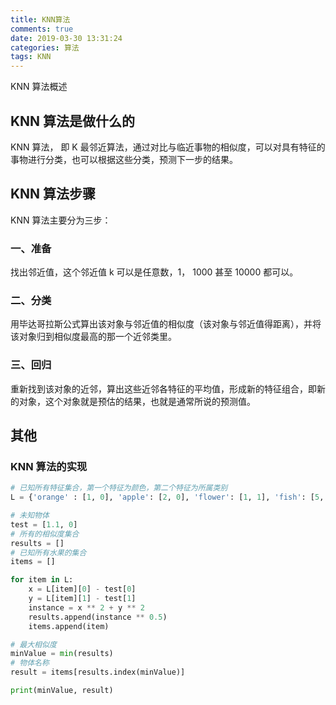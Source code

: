 ```yaml
---
title: KNN算法
comments: true
date: 2019-03-30 13:31:24
categories: 算法
tags: KNN
---
```


KNN 算法概述

<!--more-->

## KNN 算法是做什么的

KNN 算法， 即 K 最邻近算法，通过对比与临近事物的相似度，可以对具有特征的事物进行分类，也可以根据这些分类，预测下一步的结果。

## KNN 算法步骤

KNN 算法主要分为三步：

### 一、准备

找出邻近值，这个邻近值 k 可以是任意数，1， 1000 甚至 10000 都可以。

### 二、分类

用毕达哥拉斯公式算出该对象与邻近值的相似度（该对象与邻近值得距离），并将该对象归到相似度最高的那一个近邻类里。

### 三、回归

重新找到该对象的近邻，算出这些近邻各特征的平均值，形成新的特征组合，即新的对象，这个对象就是预估的结果，也就是通常所说的预测值。

## 其他

### KNN 算法的实现

```python
# 已知所有特征集合，第一个特征为颜色，第二个特征为所属类别
L = {'orange' : [1, 0], 'apple': [2, 0], 'flower': [1, 1], 'fish': [5, 5]}

# 未知物体
test = [1.1, 0]
# 所有的相似度集合
results = []
# 已知所有水果的集合
items = []

for item in L:
    x = L[item][0] - test[0]
    y = L[item][1] - test[1]
    instance = x ** 2 + y ** 2
    results.append(instance ** 0.5)
    items.append(item)

# 最大相似度
minValue = min(results)
# 物体名称
result = items[results.index(minValue)]

print(minValue, result)
```
